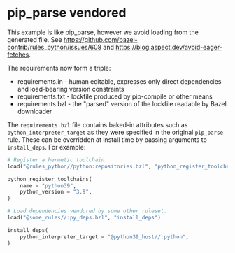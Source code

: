 # pip_parse vendored

This example is like pip_parse, however we avoid loading from the generated file.
See https://github.com/bazel-contrib/rules_python/issues/608
and https://blog.aspect.dev/avoid-eager-fetches.

The requirements now form a triple:

- requirements.in - human editable, expresses only direct dependencies and load-bearing version constraints
- requirements.txt - lockfile produced by pip-compile or other means
- requirements.bzl - the "parsed" version of the lockfile readable by Bazel downloader

The `requirements.bzl` file contains baked-in attributes such as `python_interpreter_target` as they were specified in the original `pip_parse` rule. These can be overridden at install time by passing arguments to `install_deps`. For example: 

```python
# Register a hermetic toolchain
load("@rules_python//python:repositories.bzl", "python_register_toolchains")

python_register_toolchains(
    name = "python39",
    python_version = "3.9",
)

# Load dependencies vendored by some other ruleset.
load("@some_rules//:py_deps.bzl", "install_deps")

install_deps(
    python_interpreter_target = "@python39_host//:python",
)
```
